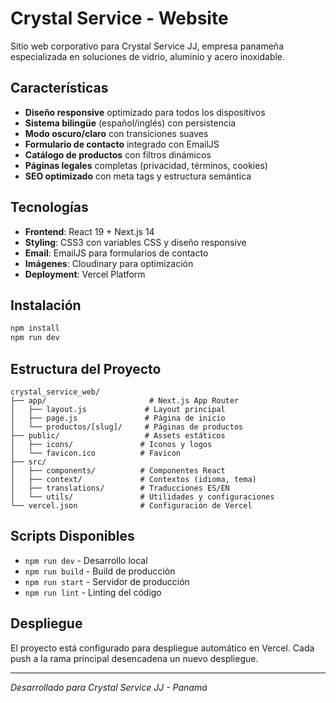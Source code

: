 # Crystal Service - Website

Sitio web corporativo para Crystal Service JJ, empresa panameña especializada en soluciones de vidrio, aluminio y acero inoxidable.

## Características

- **Diseño responsive** optimizado para todos los dispositivos
- **Sistema bilingüe** (español/inglés) con persistencia
- **Modo oscuro/claro** con transiciones suaves
- **Formulario de contacto** integrado con EmailJS
- **Catálogo de productos** con filtros dinámicos
- **Páginas legales** completas (privacidad, términos, cookies)
- **SEO optimizado** con meta tags y estructura semántica

## Tecnologías

- **Frontend**: React 19 + Next.js 14
- **Styling**: CSS3 con variables CSS y diseño responsive
- **Email**: EmailJS para formularios de contacto
- **Imágenes**: Cloudinary para optimización
- **Deployment**: Vercel Platform

## Instalación

```bash
npm install
npm run dev
```

## Estructura del Proyecto

```
crystal_service_web/
├── app/                       # Next.js App Router
│   ├── layout.js             # Layout principal
│   ├── page.js               # Página de inicio
│   └── productos/[slug]/     # Páginas de productos
├── public/                   # Assets estáticos
│   ├── icons/               # Iconos y logos
│   └── favicon.ico          # Favicon
├── src/
│   ├── components/          # Componentes React
│   ├── context/             # Contextos (idioma, tema)
│   ├── translations/        # Traducciones ES/EN
│   └── utils/               # Utilidades y configuraciones
└── vercel.json              # Configuración de Vercel
```

## Scripts Disponibles

- `npm run dev` - Desarrollo local
- `npm run build` - Build de producción
- `npm run start` - Servidor de producción
- `npm run lint` - Linting del código

## Despliegue

El proyecto está configurado para despliegue automático en Vercel. Cada push a la rama principal desencadena un nuevo despliegue.

---

*Desarrollado para Crystal Service JJ - Panamá*
